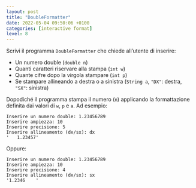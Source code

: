 ```yaml
---
layout: post
title: "DoubleFormatter"
date: 2022-05-04 09:50:06 +0100
categories: [interactive format]
level: 8
---
```


Scrivi il programma `DoubleFormatter` che chiede all’utente di inserire:

- Un numero double (`double n`)
- Quanti caratteri riservare alla stampa (`int w`)
- Quante cifre dopo la virgola stampare (`int p`)
- Se stampare allineando a destra o a sinistra (`String a`, `"DX"`: destra, `"SX"`: sinistra)

Dopodiché il programma stampa il numero (`n`) applicando la formattazione definita dai valori di `w`, `p` e `a`. Ad esempio:

~~~
Inserire un numero double: 1.23456789
Inserire ampiezza: 10
Inserire precisione: 5
Inserire allineamento (dx/sx): dx
'   1.23457'
~~~

Oppure:

~~~
Inserire un numero double: 1.23456789
Inserire ampiezza: 10
Inserire precisione: 4
Inserire allineamento (dx/sx): sx
'1.2346    '
~~~

